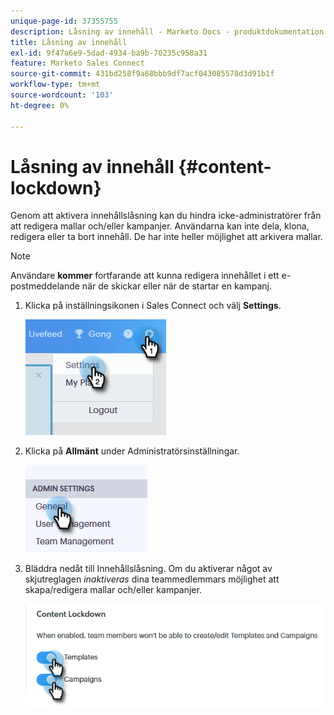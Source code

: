 ```yaml
---
unique-page-id: 37355755
description: Låsning av innehåll - Marketo Docs - produktdokumentation
title: Låsning av innehåll
exl-id: 9f47a6e9-5dad-4934-ba9b-70235c958a31
feature: Marketo Sales Connect
source-git-commit: 431bd258f9a68bbb9df7acf043085578d3d91b1f
workflow-type: tm+mt
source-wordcount: '103'
ht-degree: 0%

---
```


# Låsning av innehåll {#content-lockdown}

Genom att aktivera innehållslåsning kan du hindra icke-administratörer från att redigera mallar och/eller kampanjer. Användarna kan inte dela, klona, redigera eller ta bort innehåll. De har inte heller möjlighet att arkivera mallar.

>[!NOTE]
>
>Användare **kommer** fortfarande att kunna redigera innehållet i ett e-postmeddelande när de skickar eller när de startar en kampanj.

1. Klicka på inställningsikonen i Sales Connect och välj **Settings**.

   ![](assets/one-4.png)

1. Klicka på **Allmänt** under Administratörsinställningar.

   ![](assets/two-4.png)

1. Bläddra nedåt till Innehållslåsning. Om du aktiverar något av skjutreglagen _inaktiveras_ dina teammedlemmars möjlighet att skapa/redigera mallar och/eller kampanjer.

   ![](assets/three-4.png)
